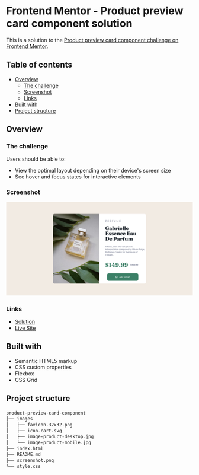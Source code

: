 # Frontend Mentor - Product preview card component solution

This is a solution to the [Product preview card component challenge on Frontend Mentor](https://www.frontendmentor.io/challenges/product-preview-card-component-GO7UmttRfa).

## Table of contents

- [Overview](#overview)
  - [The challenge](#the-challenge)
  - [Screenshot](#screenshot)
  - [Links](#links)
- [Built with](#built-with)
- [Project structure](#project-structure)

## Overview

### The challenge

Users should be able to:

- View the optimal layout depending on their device's screen size
- See hover and focus states for interactive elements

### Screenshot

![](./screenshot.png)

### Links

- [Solution](https://github.com/nerdy-guy/product-preview-card-component)
- [Live Site](https://nerdy-guy.github.io/product-preview-card-component)

## Built with

- Semantic HTML5 markup
- CSS custom properties
- Flexbox
- CSS Grid

## Project structure

```
product-preview-card-component
├── images
│   ├── favicon-32x32.png
│   ├── icon-cart.svg
│   ├── image-product-desktop.jpg
│   └── image-product-mobile.jpg
├── index.html
├── README.md
├── screenshot.png
└── style.css
```
